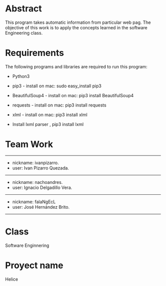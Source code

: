 # Abstract

This program takes automatic information from particular web pag.
The objective of this work is to apply the concepts learned in the software Engineering class.

# Requirements

The following programs and libraries are required to run this program:

* Python3 

* pip3 - install on mac: sudo easy_install pip3

* BeautifulSoup4 - install  on mac: pip3 install BeautifulSoup4

* requests -  install on mac: pip3 install requests

* xlml - install on mac: pip3 install xlml

* Install lxml parser , pip3 install lxml

# Team Work
------------------------------------
* nickname: ivanpizarro.
* user: Ivan Pizarro Quezada.
------------------------------------
* nickname: nachoandres.
* user: Ignacio Delgadillo Vera.
------------------------------------ 
* nickname: falaNgEcL
* user: José Hernández Brito.
------------------------------------
# Class

Software Enginnering

# Proyect name

Helice




